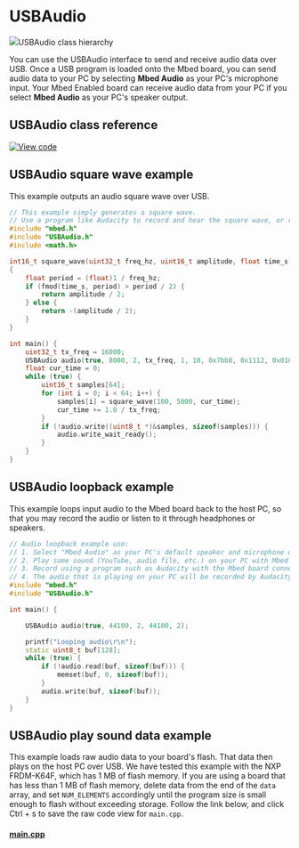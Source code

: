 # USBAudio

<span class="images">![](https://os.mbed.com/docs/mbed-os/v5.14/mbed-os-api-doxy/class_u_s_b_audio.png)<span>USBAudio class hierarchy</span></span>

You can use the USBAudio interface to send and receive audio data over USB. Once a USB program is loaded onto the Mbed board, you can send audio data to your PC by selecting **Mbed Audio** as your PC's microphone input. Your Mbed Enabled board can receive audio data from your PC if you select **Mbed Audio** as your PC's speaker output.

## USBAudio class reference

[![View code](https://www.mbed.com/embed/?type=library)](https://os.mbed.com/docs/mbed-os/v5.14/mbed-os-api-doxy/class_u_s_b_audio.html)

## USBAudio square wave example

This example outputs an audio square wave over USB.

```C++ TODO
// This example simply generates a square wave.
// Use a program like Audacity to record and hear the square wave, or route microphone input to output device.
#include "mbed.h"
#include "USBAudio.h"
#include <math.h>

int16_t square_wave(uint32_t freq_hz, uint16_t amplitude, float time_s)
{
    float period = (float)1 / freq_hz;
    if (fmod(time_s, period) > period / 2) {
        return amplitude / 2;
    } else {
        return -(amplitude / 2);
    }
}

int main() {
    uint32_t tx_freq = 16000;
    USBAudio audio(true, 8000, 2, tx_freq, 1, 10, 0x7bb8, 0x1112, 0x0100);
    float cur_time = 0;
    while (true) {
        uint16_t samples[64];
        for (int i = 0; i < 64; i++) {
            samples[i] = square_wave(100, 5000, cur_time);
            cur_time += 1.0 / tx_freq;
        }
        if (!audio.write((uint8_t *)&samples, sizeof(samples))) {
            audio.write_wait_ready();
        }
    }
}

```

## USBAudio loopback example

This example loops input audio to the Mbed board back to the host PC, so that you may record the audio or listen to it through headphones or speakers.

```C++ TODO
// Audio loopback example use:
// 1. Select "Mbed Audio" as your PC's default speaker and microphone devices.
// 2. Play some sound (YouTube, audio file, etc.) on your PC with Mbed board connected to your PC via the target's USB.
// 3. Record using a program such as Audacity with the Mbed board connected and with the audio on your PC playing.
// 4. The audio that is playing on your PC will be recorded by Audacity via USB loopback.
#include "mbed.h"
#include "USBAudio.h"

int main() {

    USBAudio audio(true, 44100, 2, 44100, 2);

    printf("Looping audio\r\n");
    static uint8_t buf[128];
    while (true) {
        if (!audio.read(buf, sizeof(buf))) {
            memset(buf, 0, sizeof(buf));
        }
        audio.write(buf, sizeof(buf));
    }
}
```

## USBAudio play sound data example

This example loads raw audio data to your board's flash. That data then plays on the host PC over USB. We have tested this example with the NXP FRDM-K64F, which has 1 MB of flash memory. If you are using a board that has less than 1 MB of flash memory, delete data from the end of the `data` array, and set `NUM_ELEMENTS` accordingly until the program size is small enough to flash without exceeding storage. Follow the link below, and click Ctrl + s to save the raw code view for `main.cpp`.   

#### [main.cpp](https://raw.githubusercontent.com/mrcoulter45/mbed-os-5-docs/USBAudio.md_additions/docs/reference/api/usb/Audio_Play_Sound_Data.cpp)
